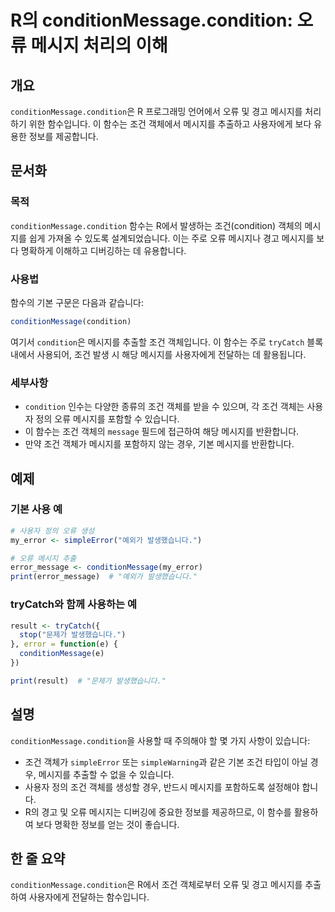 <!--
Meta Description: # R의 conditionMessage.condition: 오류 메시지 처리의 이해 ## 개요 `conditionMessage.condition`은 R 프로그래밍 언어에서 오류 및 경고 메시지를 처리하기 위한 함수입니다. 이 함수는 조건 객체에서 메시지를 추출하고 사용...
Meta Keywords: 메시지를, condition, conditionmessage, 함수는, 발생했습니다
-->

# R의 conditionMessage.condition: 오류 메시지 처리의 이해

## 개요
`conditionMessage.condition`은 R 프로그래밍 언어에서 오류 및 경고 메시지를 처리하기 위한 함수입니다. 이 함수는 조건 객체에서 메시지를 추출하고 사용자에게 보다 유용한 정보를 제공합니다.

## 문서화
### 목적
`conditionMessage.condition` 함수는 R에서 발생하는 조건(condition) 객체의 메시지를 쉽게 가져올 수 있도록 설계되었습니다. 이는 주로 오류 메시지나 경고 메시지를 보다 명확하게 이해하고 디버깅하는 데 유용합니다.

### 사용법
함수의 기본 구문은 다음과 같습니다:

```R
conditionMessage(condition)
```

여기서 `condition`은 메시지를 추출할 조건 객체입니다. 이 함수는 주로 `tryCatch` 블록 내에서 사용되어, 조건 발생 시 해당 메시지를 사용자에게 전달하는 데 활용됩니다.

### 세부사항
- `condition` 인수는 다양한 종류의 조건 객체를 받을 수 있으며, 각 조건 객체는 사용자 정의 오류 메시지를 포함할 수 있습니다.
- 이 함수는 조건 객체의 `message` 필드에 접근하여 해당 메시지를 반환합니다.
- 만약 조건 객체가 메시지를 포함하지 않는 경우, 기본 메시지를 반환합니다.

## 예제
### 기본 사용 예
```R
# 사용자 정의 오류 생성
my_error <- simpleError("예외가 발생했습니다.")

# 오류 메시지 추출
error_message <- conditionMessage(my_error)
print(error_message)  # "예외가 발생했습니다."
```

### tryCatch와 함께 사용하는 예
```R
result <- tryCatch({
  stop("문제가 발생했습니다.")
}, error = function(e) {
  conditionMessage(e)
})

print(result)  # "문제가 발생했습니다."
```

## 설명
`conditionMessage.condition`을 사용할 때 주의해야 할 몇 가지 사항이 있습니다:
- 조건 객체가 `simpleError` 또는 `simpleWarning`과 같은 기본 조건 타입이 아닐 경우, 메시지를 추출할 수 없을 수 있습니다.
- 사용자 정의 조건 객체를 생성할 경우, 반드시 메시지를 포함하도록 설정해야 합니다.
- R의 경고 및 오류 메시지는 디버깅에 중요한 정보를 제공하므로, 이 함수를 활용하여 보다 명확한 정보를 얻는 것이 좋습니다.

## 한 줄 요약
`conditionMessage.condition`은 R에서 조건 객체로부터 오류 및 경고 메시지를 추출하여 사용자에게 전달하는 함수입니다.